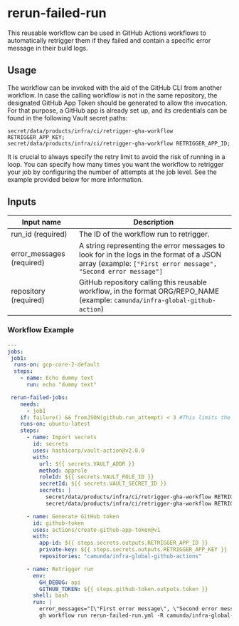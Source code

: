 # rerun-failed-run

This reusable workflow can be used in GitHub Actions workflows to automatically retrigger them if they failed and contain a specific error message in their build logs.

## Usage

The workflow can be invoked with the aid of the GitHub CLI from another workflow. In case the calling workflow is not in the same repository, the designated GitHub App Token should be generated to allow the invocation. For that purpose, a GitHub app is already set up, and its credentials can be found in the following Vault secret paths:

```
secret/data/products/infra/ci/retrigger-gha-workflow RETRIGGER_APP_KEY;
secret/data/products/infra/ci/retrigger-gha-workflow RETRIGGER_APP_ID;
```

It is crucial to always specify the retry limit to avoid the risk of running in a loop. You can specify how many times you want the workflow to retrigger your job by configuring the number of attempts at the job level.
See the example provided below for more information.

## Inputs

| Input name                | Description                                                                                                                                                |
|---------------------------|------------------------------------------------------------------------------------------------------------------------------------------------------------|
| run_id (required)         | The ID of the workflow run to retrigger.                                                                                                                   |
| error_messages (required) | A string representing the error messages to look for in the logs in the format of a JSON array (example: `["First error message", "Second error message"]` |
| repository (required)     | GitHub repository calling this reusable workflow, in the format ORG/REPO_NAME (example: `camunda/infra-global-github-action`)                              |

### Workflow Example
```yaml
---
jobs:
 job1:
  runs-on: gcp-core-2-default
  steps:
    - name: Echo dummy text
      run: echo "dummy text"

 rerun-failed-jobs:
    needs:
      - job1
    if: failure() && fromJSON(github.run_attempt) < 3 #This limits the job to only be retried two times
    runs-on: ubuntu-latest
    steps:
      - name: Import secrets
        id: secrets
        uses: hashicorp/vault-action@v2.8.0
        with:
          url: ${{ secrets.VAULT_ADDR }}
          method: approle
          roleId: ${{ secrets.VAULT_ROLE_ID }}
          secretId: ${{ secrets.VAULT_SECRET_ID }}
          secrets: |
            secret/data/products/infra/ci/retrigger-gha-workflow RETRIGGER_APP_KEY;
            secret/data/products/infra/ci/retrigger-gha-workflow RETRIGGER_APP_ID;

      - name: Generate GitHub token
        id: github-token
        uses: actions/create-github-app-token@v1
        with:
          app-id: ${{ steps.secrets.outputs.RETRIGGER_APP_ID }}
          private-key: ${{ steps.secrets.outputs.RETRIGGER_APP_KEY }}
          repositories: "camunda/infra-global-github-actions"

      - name: Retrigger run
        env:
          GH_DEBUG: api
          GITHUB_TOKEN: ${{ steps.github-token.outputs.token }}
        shell: bash
        run: |
          error_messages="[\"First error message\", \"Second error message\"]"
          gh workflow run rerun-failed-run.yml -R camunda/infra-global-github-actions --ref=main -F repository=${{ github.repository }} -F error_messages="$error_messages" -F run_id=${{ github.run_id }}
```
